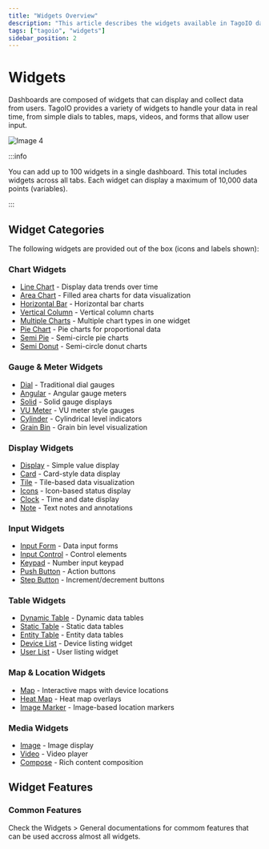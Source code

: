 ```yaml
---
title: "Widgets Overview"
description: "This article describes the widgets available in TagoIO dashboards, how they display and collect real-time data, and limits for dashboard widgets. It also points to creating dashboards and building custom widgets."
tags: ["tagoio", "widgets"]
sidebar_position: 2
---
```


# Widgets

Dashboards are composed of widgets that can display and collect data from users. TagoIO provides a variety of widgets to handle your data in real time, from simple dials to tables, maps, videos, and forms that allow user input.

![Image 4](/docs_imagem/tagoio/external-a72cdd75.png)

:::info

You can add up to 100 widgets in a single dashboard. This total includes widgets across all tabs. Each widget can display a maximum of 10,000 data points (variables).

:::

## Widget Categories

The following widgets are provided out of the box (icons and labels shown):

### Chart Widgets
- [Line Chart](/docs/tagoio/widgets/charts/line-chart-widget) - Display data trends over time
- [Area Chart](/docs/tagoio/widgets/charts/area-chart-widget) - Filled area charts for data visualization
- [Horizontal Bar](/docs/tagoio/widgets/charts/horizontal-bar-widget) - Horizontal bar charts
- [Vertical Column](/docs/tagoio/widgets/charts/vertical-column-widget) - Vertical column charts
- [Multiple Charts](/docs/tagoio/widgets/charts/multiple-charts-widget) - Multiple chart types in one widget
- [Pie Chart](/docs/tagoio/widgets/charts/pie-widget) - Pie charts for proportional data
- [Semi Pie](/docs/tagoio/widgets/charts/semi-pie-widget) - Semi-circle pie charts
- [Semi Donut](/docs/tagoio/widgets/charts/semi-donut-widget) - Semi-circle donut charts

### Gauge & Meter Widgets
- [Dial](/docs/tagoio/widgets/gaude-and-meters/dial-widget) - Traditional dial gauges
- [Angular](/docs/tagoio/widgets/gaude-and-meters/angular-widget) - Angular gauge meters
- [Solid](/docs/tagoio/widgets/gaude-and-meters/solid-widget) - Solid gauge displays
- [VU Meter](/docs/tagoio/widgets/gaude-and-meters/vu-meter-widget) - VU meter style gauges
- [Cylinder](/docs/tagoio/widgets/gaude-and-meters/cylinder-widget) - Cylindrical level indicators
- [Grain Bin](/docs/tagoio/widgets/gaude-and-meters/grain-bin-widget) - Grain bin level visualization

### Display Widgets
- [Display](/docs/tagoio/widgets/displays/display-widget) - Simple value display
- [Card](/docs/tagoio/widgets/displays/card-widget) - Card-style data display
- [Tile](/docs/tagoio/widgets/displays/tile-widget) - Tile-based data visualization
- [Icons](/docs/tagoio/widgets/displays/icons-widget) - Icon-based status display
- [Clock](/docs/tagoio/widgets/displays/clock-widget) - Time and date display
- [Note](/docs/tagoio/widgets/displays/note-widget) - Text notes and annotations

### Input Widgets
- [Input Form](/docs/tagoio/widgets/input-widgets/input-form/) - Data input forms
- [Input Control](/docs/tagoio/widgets/input-widgets/input-control-widget) - Control elements
- [Keypad](/docs/tagoio/widgets/input-widgets/keypad-widget) - Number input keypad
- [Push Button](/docs/tagoio/widgets/input-widgets/push-button-widget) - Action buttons
- [Step Button](/docs/tagoio/widgets/input-widgets/step-button-widget) - Increment/decrement buttons

### Table Widgets
- [Dynamic Table](/docs/tagoio/widgets/tables/dynamic-table-widget) - Dynamic data tables
- [Static Table](/docs/tagoio/widgets/tables/static-table-widget) - Static data tables
- [Entity Table](/docs/tagoio/widgets/tables/entity-table-widget) - Entity data tables
- [Device List](/docs/tagoio/widgets/tables/device-list-widget) - Device listing widget
- [User List](/docs/tagoio/widgets/tables/user-list-widget) - User listing widget

### Map & Location Widgets
- [Map](/docs/tagoio/widgets/map-and-location/map-widget) - Interactive maps with device locations
- [Heat Map](/docs/tagoio/widgets/map-and-location/heat-map-widget) - Heat map overlays
- [Image Marker](/docs/tagoio/widgets/map-and-location/image-marker-widget) - Image-based location markers

### Media Widgets
- [Image](/docs/tagoio/widgets/media-widgets/image-widget) - Image display
- [Video](/docs/tagoio/widgets/media-widgets/video-widget) - Video player
- [Compose](/docs/tagoio/widgets/media-widgets/compose-widget) - Rich content composition


## Widget Features

### Common Features

Check the Widgets > General documentations for commom features that can be used accross almost all widgets.





